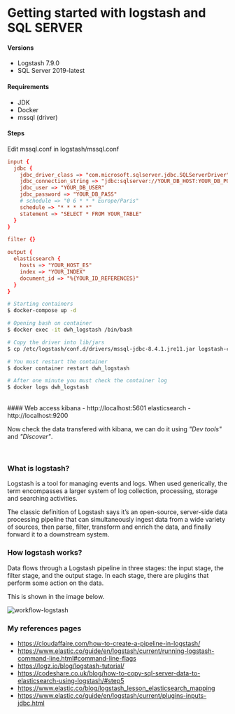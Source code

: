 # Getting started with logstash and SQL SERVER

#### Versions
- Logstash 7.9.0
- SQL Server 2019-latest


#### Requirements
- JDK
- Docker
- mssql (driver)

#### Steps

Edit mssql.conf in logstash/mssql.conf

```conf
input {
  jdbc {
    jdbc_driver_class => "com.microsoft.sqlserver.jdbc.SQLServerDriver"
    jdbc_connection_string => "jdbc:sqlserver://YOUR_DB_HOST:YOUR_DB_PORT;databaseName=YOUR_DB_NAME;integratedSecurity=false;"
    jdbc_user => "YOUR_DB_USER"
    jdbc_password => "YOUR_DB_PASS"
    # schedule => "0 6 * * * Europe/Paris"
    schedule => "* * * * *"
    statement => "SELECT * FROM YOUR_TABLE"
  }
}

filter {}

output {
  elasticsearch {
    hosts => "YOUR_HOST_ES"
    index => "YOUR_INDEX"
    document_id => "%{YOUR_ID_REFERENCES}"
  }
}

```

```bash
# Starting containers
$ docker-compose up -d

# Opening bash on container
$ docker exec -it dwh_logstash /bin/bash

# Copy the driver into lib/jars
$ cp /etc/logstash/conf.d/drivers/mssql-jdbc-8.4.1.jre11.jar logstash-core/lib/

# You must restart the container
$ docker container restart dwh_logstash

# After one minute you must check the container log
$ docker logs dwh_logstash

```
<br>
#### Web access
kibana - http://localhost:5601
elasticsearch - http://localhost:9200

Now check the data transfered with kibana, we can do it using <i>"Dev tools"</i> and <i>"Discover"</i>.

<br>

### What is logstash?

Logstash is a tool for managing events and logs. When used generically, the term encompasses a larger system of log collection, processing, storage and searching activities.

The classic definition of Logstash says it’s an open-source, server-side data processing pipeline that can simultaneously ingest data from a wide variety of sources, then parse, filter, transform and enrich the data, and finally forward it to a downstream system.

### How logstash works?

Data flows through a Logstash pipeline in three stages: the input stage, the filter stage, and the output stage.
In each stage, there are plugins that perform some action on the data.

This is shown in the image below.

![workflow-logstash](https://cloudaffaire.com/wp-content/uploads/2020/02/word-image-29.png)


### My references pages
- https://cloudaffaire.com/how-to-create-a-pipeline-in-logstash/
- https://www.elastic.co/guide/en/logstash/current/running-logstash-command-line.html#command-line-flags
- https://logz.io/blog/logstash-tutorial/
- https://codeshare.co.uk/blog/how-to-copy-sql-server-data-to-elasticsearch-using-logstash/#step5
- https://www.elastic.co/blog/logstash_lesson_elasticsearch_mapping
- https://www.elastic.co/guide/en/logstash/current/plugins-inputs-jdbc.html
